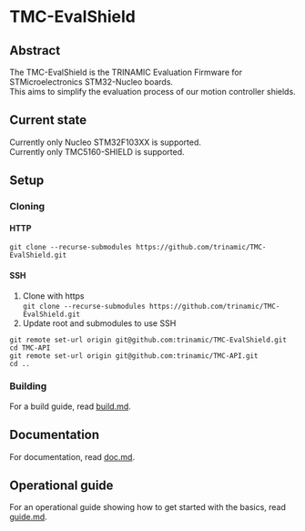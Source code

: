 # TMC-EvalShield

## Abstract
The TMC-EvalShield is the TRINAMIC Evaluation Firmware for STMicroelectronics STM32-Nucleo boards.  
This aims to simplify the evaluation process of our motion controller shields.  

## Current state
Currently only Nucleo STM32F103XX is supported.  
Currently only TMC5160-SHIELD is supported.

## Setup

### Cloning

#### HTTP

`git clone --recurse-submodules https://github.com/trinamic/TMC-EvalShield.git`  

#### SSH

1. Clone with https  
`git clone --recurse-submodules https://github.com/trinamic/TMC-EvalShield.git`
2. Update root and submodules to use SSH
```shell
git remote set-url origin git@github.com:trinamic/TMC-EvalShield.git
cd TMC-API
git remote set-url origin git@github.com:trinamic/TMC-API.git
cd ..
```  

### Building

For a build guide, read [build.md](build.md).

## Documentation
For documentation, read [doc.md](doc.md).

## Operational guide
For an operational guide showing how to get started with the basics, read [guide.md](guide.md).